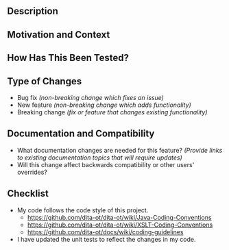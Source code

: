 ## Description
<!-- Describe your changes in detail. -->

## Motivation and Context
<!-- Why is this change required? What problem does it solve? -->
<!-- If it fixes an open issue, add a link to the issue number: Fixes #1234. -->

## How Has This Been Tested?
<!-- Include details of your testing environment, and the tests that you ran -->
<!-- to verify the effect your changes will have on other areas of the code. -->

## Type of Changes
<!-- What type of changes does your code introduce? -->
<!-- (Remove inapplicable items) -->

- Bug fix _(non-breaking change which fixes an issue)_
- New feature _(non-breaking change which adds functionality)_
- Breaking change _(fix or feature that changes existing functionality)_

## Documentation and Compatibility
<!-- Describe whether your changes require updates to docs or user plug-ins. -->

- What documentation changes are needed for this feature?
  _(Provide links to existing documentation topics that will require updates)_
- Will this change affect backwards compatibility or other users' overrides?

## Checklist
<!-- Verify the following points before submitting the pull request. -->

- My code follows the code style of this project.
    -  <https://github.com/dita-ot/dita-ot/wiki/Java-Coding-Conventions>
    -  <https://github.com/dita-ot/dita-ot/wiki/XSLT-Coding-Conventions>
    -  <https://github.com/dita-ot/docs/wiki/coding-guidelines>
- I have updated the unit tests to reflect the changes in my code.
